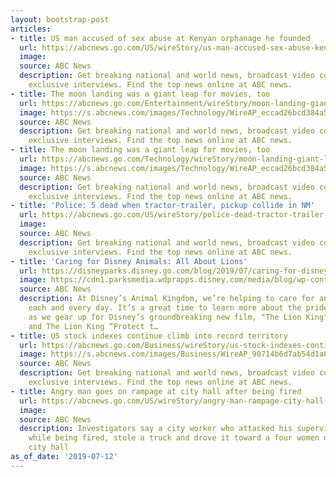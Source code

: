```yaml
---
layout: bootstrap-post
articles:
- title: US man accused of sex abuse at Kenyan orphanage he founded
  url: https://abcnews.go.com/US/wireStory/us-man-accused-sex-abuse-kenyan-orphanage-founded-64292353
  image: 
  source: ABC News
  description: Get breaking national and world news, broadcast video coverage, and
    exclusive interviews. Find the top news online at ABC news.
- title: The moon landing was a giant leap for movies, too
  url: https://abcnews.go.com/Entertainment/wireStory/moon-landing-giant-leap-movies-64292203
  image: https://s.abcnews.com/images/Technology/WireAP_eccad26bcd384a5d9bd3d1cfdacc0b33_16x9_992.jpg
  source: ABC News
  description: Get breaking national and world news, broadcast video coverage, and
    exclusive interviews. Find the top news online at ABC news.
- title: The moon landing was a giant leap for movies, too
  url: https://abcnews.go.com/Technology/wireStory/moon-landing-giant-leap-movies-64292202
  image: https://s.abcnews.com/images/Technology/WireAP_eccad26bcd384a5d9bd3d1cfdacc0b33_16x9_992.jpg
  source: ABC News
  description: Get breaking national and world news, broadcast video coverage, and
    exclusive interviews. Find the top news online at ABC news.
- title: 'Police: 5 dead when tractor-trailer, pickup collide in NM'
  url: https://abcnews.go.com/US/wireStory/police-dead-tractor-trailer-pickup-collide-nm-64291947
  image: 
  source: ABC News
  description: Get breaking national and world news, broadcast video coverage, and
    exclusive interviews. Find the top news online at ABC news.
- title: 'Caring for Disney Animals: All About Lions'
  url: https://disneyparks.disney.go.com/blog/2019/07/caring-for-disney-animals-all-about-lions/
  image: https://cdn1.parksmedia.wdprapps.disney.com/media/blog/wp-content/uploads/2019/07/dkfq3u1.jpg
  source: ABC News
  description: At Disney’s Animal Kingdom, we’re helping to care for and protect lions
    each and every day. It’s a great time to learn more about the pride at our park
    as we gear up for Disney’s groundbreaking new film, "The Lion King" on July 19
    and The Lion King “Protect t…
- title: US stock indexes continue climb into record territory
  url: https://abcnews.go.com/Business/wireStory/us-stock-indexes-continue-climb-record-territory-64291736
  image: https://s.abcnews.com/images/Business/WireAP_90714b6d7ab54d1a81ed7a1055f22626_16x9_992.jpg
  source: ABC News
  description: Get breaking national and world news, broadcast video coverage, and
    exclusive interviews. Find the top news online at ABC news.
- title: Angry man goes on rampage at city hall after being fired
  url: https://abcnews.go.com/US/wireStory/angry-man-rampage-city-hall-fired-64291702
  image: 
  source: ABC News
  description: Investigators say a city worker who attacked his supervisor and a woman
    while being fired, stole a truck and drove it toward a four women outside a Florida
    city hall
as_of_date: '2019-07-12'
---
```


